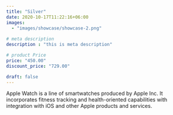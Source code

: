 ```yaml
---
title: "Silver"
date: 2020-10-17T11:22:16+06:00
images: 
  - "images/showcase/showcase-2.png"
    
# meta description
description : "this is meta description"

# product Price
price: "450.00"
discount_price: "729.00"

draft: false
---
```


Apple Watch is a line of smartwatches produced by Apple Inc. It incorporates fitness tracking and health-oriented capabilities with integration with iOS and other Apple products and services.
